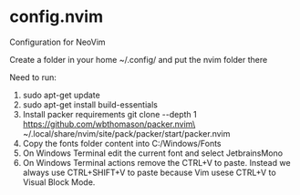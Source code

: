 # config.nvim
Configuration for NeoVim

Create a folder in your home ~/.config/ and put the nvim folder there

Need to run:
1. sudo apt-get update
2. sudo apt-get install build-essentials
3. Install packer requirements git clone --depth 1 https://github.com/wbthomason/packer.nvim\
 ~/.local/share/nvim/site/pack/packer/start/packer.nvim
4. Copy the fonts folder content into C:/Windows/Fonts
5. On Windows Terminal edit the current font and select JetbrainsMono
6. On Windows Terminal actions remove the CTRL+V to paste. Instead we always use CTRL+SHIFT+V to paste because Vim usese CTRL+V to Visual Block Mode.

